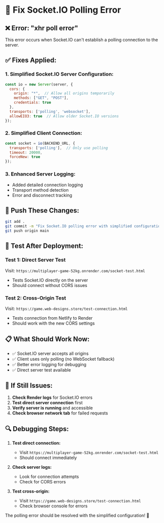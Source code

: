# 🔧 Fix Socket.IO Polling Error

## ❌ Error: "xhr poll error"

This error occurs when Socket.IO can't establish a polling connection to the server.

## ✅ Fixes Applied:

### **1. Simplified Socket.IO Server Configuration:**
```javascript
const io = new Server(server, {
  cors: {
    origin: "*",  // Allow all origins temporarily
    methods: ["GET", "POST"],
    credentials: true
  },
  transports: ['polling', 'websocket'],
  allowEIO3: true  // Allow older Socket.IO versions
});
```

### **2. Simplified Client Connection:**
```javascript
const socket = io(BACKEND_URL, {
  transports: ['polling'],  // Only use polling
  timeout: 20000,
  forceNew: true
});
```

### **3. Enhanced Server Logging:**
- Added detailed connection logging
- Transport method detection
- Error and disconnect tracking

## 🚀 Push These Changes:

```bash
git add .
git commit -m "Fix Socket.IO polling error with simplified configuration"
git push origin main
```

## 🧪 Test After Deployment:

### **Test 1: Direct Server Test**
Visit: `https://multiplayer-game-52kg.onrender.com/socket-test.html`
- Tests Socket.IO directly on the server
- Should connect without CORS issues

### **Test 2: Cross-Origin Test**
Visit: `https://game.web-designs.store/test-connection.html`
- Tests connection from Netlify to Render
- Should work with the new CORS settings

## 📋 What Should Work Now:

- ✅ Socket.IO server accepts all origins
- ✅ Client uses only polling (no WebSocket fallback)
- ✅ Better error logging for debugging
- ✅ Direct server test available

## 🚨 If Still Issues:

1. **Check Render logs** for Socket.IO errors
2. **Test direct server connection** first
3. **Verify server is running** and accessible
4. **Check browser network tab** for failed requests

## 🔍 Debugging Steps:

1. **Test direct connection:**
   - Visit `https://multiplayer-game-52kg.onrender.com/socket-test.html`
   - Should connect immediately

2. **Check server logs:**
   - Look for connection attempts
   - Check for CORS errors

3. **Test cross-origin:**
   - Visit `https://game.web-designs.store/test-connection.html`
   - Check browser console for errors

The polling error should be resolved with the simplified configuration! 🎯 
